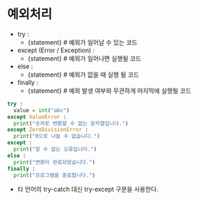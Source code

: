 # 예외처리
- try :
  - {statement} # 예외가 일어날 수 있는 코드
- except (Error / Exception) :
  - {statement} # 예외가 일어나면 실행될 코드
- else :
  - {statement} # 예외가 없을 때 실행 될 코드
- finally :
  - {statement} # 예외 발생 여부와 무관하게 마지막에 실행될 코드
```python
try :
  value = int("abc")
except ValueError : 
  print("숫자로 변환할 수 없는 문자열입니다.")
except ZeroDivisionError :
  print("0으로 나눌 수 없습니다.")
except :
  print("알 수 없는 오류입니다.")
else :
  print("변환이 완료되었습니다.")
finally :
  print("프로그램을 종료합니다.")
```
- 타 언어의 try-catch 대신 try-except 구문을 사용한다.